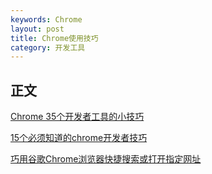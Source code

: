 ```yaml
---
keywords: Chrome
layout: post
title: Chrome使用技巧
category: 开发工具
--- 
```



## 正文
[Chrome 35个开发者工具的小技巧](http://www.w3cplus.com/tools/dev-tips.html)

[15个必须知道的chrome开发者技巧](http://www.admin10000.com/document/6159.html)

[巧用谷歌Chrome浏览器快捷搜索或打开指定网址](http://jingyan.baidu.com/article/49711c614f0373fa451b7c53.html)